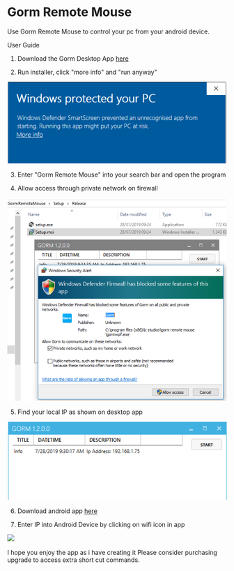 # Gorm Remote Mouse
Use Gorm Remote Mouse to control your pc from your android device. 

User Guide

1. Download the Gorm Desktop App [here](https://github.com/lcstudios5563/GormRemoteMouse/raw/master/Release/GormRemoteMouse.msi)

2. Run installer, click "more info" and "run anyway"

![](https://github.com/lcstudios5563/GormRemoteMouse/blob/master/Images/App%20run%20anyway.PNG)

3. Enter "Gorm Remote Mouse" into your search bar and open the program

4. Allow access through private network on firewall

![](https://github.com/lcstudios5563/GormRemoteMouse/blob/master/Images/App%20firewall%20rule.PNG)

5. Find your local IP as shown on desktop app

![](https://github.com/lcstudios5563/GormRemoteMouse/blob/master/Images/App%20Ip%20address.PNG)

6. Download android app [here](https://play.google.com/store/apps/details?id=uk.co.lcstudios.mouseemulator)

7. Enter IP into Android Device by clicking on wifi icon in app

![](https://lh3.googleusercontent.com/Wl3CRzblHlIxCnbSB1n7BqODh5tRCwhMqgWWMjlINyBML_2AJhVvfX8Aj1VAqT2rDQ=w720-h310-rw)


I hope you enjoy the app as i have creating it
Please consider purchasing upgrade to access extra short cut commands.
